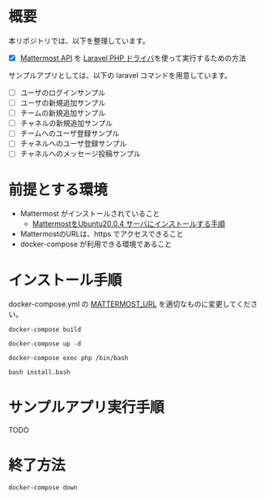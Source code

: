 # 概要
本リポジトリでは、以下を整理しています。

- [x] [Mattermost API](https://api.mattermost.com/) を [Laravel PHP ドライバ](https://github.com/gnello/laravel-mattermost-driver)を使って実行するための方法

サンプルアプリとしては、以下の laravel コマンドを用意しています。

- [ ] ユーザのログインサンプル
- [ ] ユーザの新規追加サンプル
- [ ] チームの新規追加サンプル
- [ ] チャネルの新規追加サンプル
- [ ] チームへのユーザ登録サンプル
- [ ] チャネルへのユーザ登録サンプル
- [ ] チャネルへのメッセージ投稿サンプル

# 前提とする環境

- Mattermost がインストールされていること
  - [MattermostをUbuntu20.0.4 サーバにインストールする手順](https://qiita.com/kanetugu2018/items/51cdab279d81ae06aa70)
- MattermostのURLは、https でアクセスできること
- docker-compose が利用できる環境であること


# インストール手順

docker-compose.yml の [MATTERMOST_URL](https://github.com/tmori/tutorial_mattermost/blob/a1918b7ccb10a9f3338ac2e5a48a9e0e09705064/docker-compose.yml#L10) を適切なものに変更してください。


```
docker-compose build
```

```
docker-compose up -d
```

```
docker-compose exec php /bin/bash
```

```
bash install.bash
```

# サンプルアプリ実行手順

TODO

# 終了方法

```
docker-compose down
```
